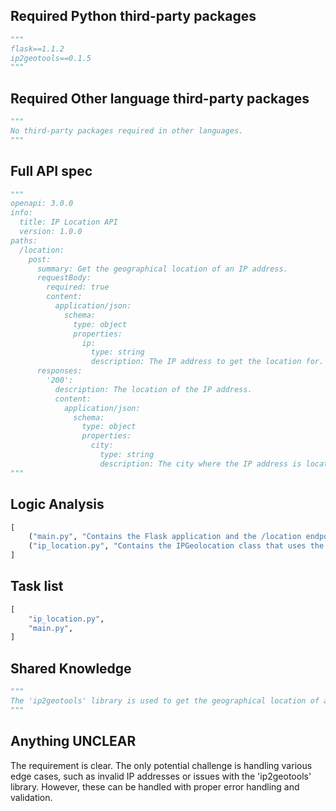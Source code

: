 ## Required Python third-party packages
```python
"""
flask==1.1.2
ip2geotools==0.1.5
"""
```

## Required Other language third-party packages
```python
"""
No third-party packages required in other languages.
"""
```

## Full API spec
```python
"""
openapi: 3.0.0
info:
  title: IP Location API
  version: 1.0.0
paths:
  /location:
    post:
      summary: Get the geographical location of an IP address.
      requestBody:
        required: true
        content:
          application/json:
            schema:
              type: object
              properties:
                ip:
                  type: string
                  description: The IP address to get the location for.
      responses:
        '200':
          description: The location of the IP address.
          content:
            application/json:
              schema:
                type: object
                properties:
                  city:
                    type: string
                    description: The city where the IP address is located.
"""
```

## Logic Analysis
```python
[
    ("main.py", "Contains the Flask application and the /location endpoint. It uses the IPGeolocation class from ip_location.py."),
    ("ip_location.py", "Contains the IPGeolocation class that uses the 'ip2geotools' library to get the location of an IP address."),
]
```

## Task list
```python
[
    "ip_location.py",
    "main.py",
]
```

## Shared Knowledge
```python
"""
The 'ip2geotools' library is used to get the geographical location of an IP address. It is used in the IPGeolocation class in 'ip_location.py'.
"""
```

## Anything UNCLEAR
The requirement is clear. The only potential challenge is handling various edge cases, such as invalid IP addresses or issues with the 'ip2geotools' library. However, these can be handled with proper error handling and validation.